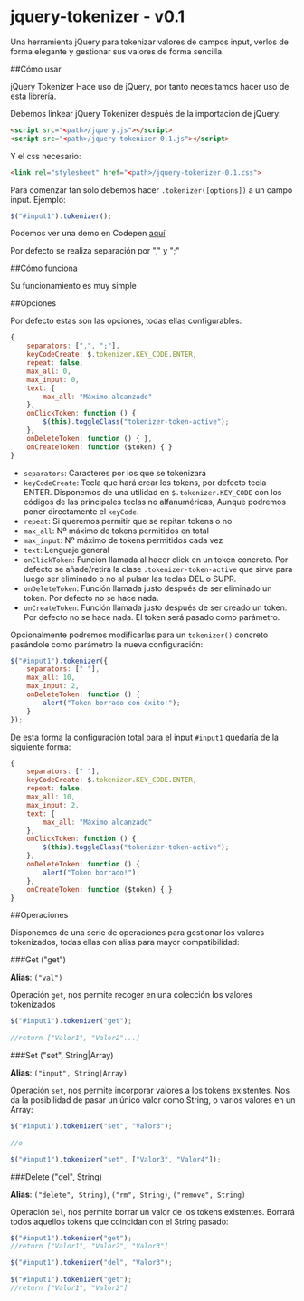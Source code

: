 # jquery-tokenizer - v0.1
Una herramienta jQuery para tokenizar valores de campos input, verlos de forma elegante y gestionar sus valores de forma sencilla.

##Cómo usar

jQuery Tokenizer Hace uso de jQuery, por tanto necesitamos hacer uso de esta librería.

Debemos linkear jQuery Tokenizer después de la importación de jQuery:

```html
<script src="<path>/jquery.js"></script>
<script src="<path>/jquery-tokenizer-0.1.js"></script>
```

Y el css necesario:

```html
<link rel="stylesheet" href="<path>/jquery-tokenizer-0.1.css">
```

Para comenzar tan solo debemos hacer `.tokenizer([options])` a un campo input. Ejemplo:

```javascript
$("#input1").tokenizer();
```

Podemos ver una demo en Codepen [aquí](http://codepen.io/lmfresneda/pen/QjwYJK)

Por defecto se realiza separación por "," y ";"

##Cómo funciona

Su funcionamiento es muy simple

##Opciones

Por defecto estas son las opciones, todas ellas configurables:

```javascript
{
	separators: [",", ";"],
	keyCodeCreate: $.tokenizer.KEY_CODE.ENTER,
	repeat: false,
	max_all: 0,
	max_input: 0,
	text: {
	    max_all: "Máximo alcanzado"
	},
    onClickToken: function () {
        $(this).toggleClass("tokenizer-token-active");
    },
    onDeleteToken: function () { },
    onCreateToken: function ($token) { }
}
```

* `separators`: Caracteres por los que se tokenizará
* `keyCodeCreate`: Tecla que hará crear los tokens, por defecto tecla ENTER. Disponemos de una utilidad en `$.tokenizer.KEY_CODE` con los códigos de las principales teclas no alfanuméricas, Aunque podremos poner directamente el `keyCode`.
* `repeat`: Si queremos permitir que se repitan tokens o no
* `max_all`: Nº máximo de tokens permitidos en total
* `max_input`: Nº máximo de tokens permitidos cada vez
* `text`: Lenguaje general
* `onClickToken`: Función llamada al hacer click en un token concreto. Por defecto se añade/retira la clase `.tokenizer-token-active` que sirve para luego ser eliminado o no al pulsar las teclas DEL o SUPR. 
* `onDeleteToken`: Función llamada justo después de ser eliminado un token. Por defecto no se hace nada.
* `onCreateToken`: Función llamada justo después de ser creado un token. Por defecto no se hace nada. El token será pasado como parámetro.

Opcionalmente podremos modificarlas para un `tokenizer()` concreto pasándole como parámetro la nueva configuración:

```javascript
$("#input1").tokenizer({
	separators: [" "],
	max_all: 10,
	max_input: 2,
    onDeleteToken: function () {
		alert("Token borrado con éxito!");
	}
});
```

De esta forma la configuración total para el input `#input1` quedaría de la siguiente forma:

```javascript
{
	separators: [" "],
	keyCodeCreate: $.tokenizer.KEY_CODE.ENTER,
	repeat: false,
	max_all: 10,
	max_input: 2,
	text: {
	    max_all: "Máximo alcanzado"
	},
    onClickToken: function () {
        $(this).toggleClass("tokenizer-token-active");
    },
    onDeleteToken: function () {
		alert("Token borrado!");
	},
    onCreateToken: function ($token) { }
}
```

##Operaciones

Disponemos de una serie de operaciones para gestionar los valores tokenizados, todas ellas con alias para mayor compatibilidad:

###Get ("get")

**Alias**: `("val")`

Operación `get`, nos permite recoger en una colección los valores tokenizados

```javascript
$("#input1").tokenizer("get");
	
//return ["Valor1", "Valor2"...]
```

###Set ("set", String|Array)

**Alias**: `("input", String|Array)`

Operación `set`, nos permite incorporar valores a los tokens existentes. Nos da la posibilidad de pasar un único valor como String, o varios valores en un Array:

```javascript
$("#input1").tokenizer("set", "Valor3");
	
//o

$("#input1").tokenizer("set", ["Valor3", "Valor4"]);
```

###Delete ("del", String)

**Alias**: `("delete", String)`, `("rm", String)`, `("remove", String)`

Operación `del`, nos permite borrar un valor de los tokens existentes. Borrará todos aquellos tokens que coincidan con el String pasado:

```javascript
$("#input1").tokenizer("get");
//return ["Valor1", "Valor2", "Valor3"]

$("#input1").tokenizer("del", "Valor3");
	
$("#input1").tokenizer("get");
//return ["Valor1", "Valor2"]
```